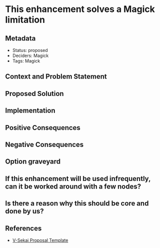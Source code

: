 # This enhancement solves a Magick limitation

## Metadata

- Status: proposed <!-- draft | proposed | rejected | accepted | deprecated | superseded by -->
- Deciders: Magick
- Tags: Magick

## Context and Problem Statement

## Proposed Solution

## Implementation

## Positive Consequences

## Negative Consequences

## Option graveyard

## If this enhancement will be used infrequently, can it be worked around with a few nodes?

## Is there a reason why this should be core and done by us?

## References

- [V-Sekai Proposal Template](https://github.com/V-Sekai/manuals/edit/master/decisions/present-proposal-template.md)
